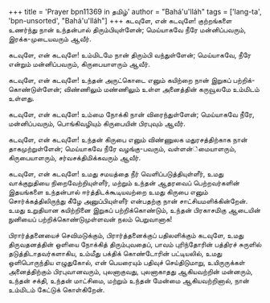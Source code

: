 +++
title = 'Prayer bpn11369 in தமிழ்'
author = "Bahá'u'lláh"
tags = ['lang-ta', 'bpn-unsorted', "Bahá'u'lláh"]
+++
கடவுளே, என் கடவுளே! குற்றங்களை உணர்ந்து நான் உந்தன்பால் திரும்பியுள்ளேன்; மெய்யாகவே நீரே மன்னிப்பவரும், இரக்க-முடையவரும் ஆவீர்.

கடவுளே, என் கடவுளே! உம்மிடமே நான் திரும்பி வந்துள்ளேன்; மெய்யாகவே, நீரே என்றும் மன்னிப்பவரும், கிருபையாளரும் ஆவீர்.

 கடவுளே, என் கடவுளே! உந்தன் அருட்கொடை எனும் கயிற்றை நான் இறுகப் பற்றிக்-கொண்டுள்ளேன்; விண்ணிலும் மண்ணிலும் உள்ள அனைத்தின் கருவூலமே உம்மிடம் உள்ளது. 

கடவுளே, என் கடவுளே! உம்மை நோக்கி நான் விரைந்துள்ளேன்; மெய்யாகவே நீரே, மன்னிப்பவரும், பொங்கிவழியும் கிருபையின் பிரபுவும் ஆவீர்.

கடவுளே, என் கடவுளே! உந்தன் கிருபை எனும் விண்ணுலக மதுரசத்திற்காக நான் தாகமுற்றுள்ளேன்; மெய்யாகவே நீரே வழங்கு-பவரும், வள்ளன்்மையாளரும், கிருபையாளரும், சர்வசக்திமிக்கவரும் ஆவீர்.

கடவுளே, என் கடவுளே! உமது சமயத்தை நீர் வெளிப்படுத்தியுள்ளீர், உமது வாக்குறுதியை நிறைவேற்றியுள்ளீர், மற்றும் உந்தன் ஆதரவைப் பெற்றவர்களின் இதயங்களை உந்தன்பால் ஈர்த்திடக்கூடியவற்றை உமது கிருபை எனும் சொர்க்கத்திலிருந்து கீழே அனுப்பியுள்ளீர் என்பதற்கு நான் சாட்சியமளிக்கின்றேன்.  உமது உறுதியான கயிற்றினை இறுகப் பற்றிக்கொண்டும், உந்தன் பிரகாசமிகு ஆடையின் நுனியைப் பற்றிக்கொண்டுமுள்ளவன் நலம் பெறுவானாக!

பிரார்த்தனையைச் செவிமடுக்கும், பிரார்த்தனைக்குப் பதிலளிக்கும் கடவுளே, உமது திருவதனத்தின் ஒளியை நோக்கித் திரும்புவதைப், பாவம் புரிந்தோரின் பத்திரச் சுருளில் தடுத்திடாதவர்களாகிய, உம்மீது பக்திக் கொண்டோரின் பட்டியலில், உமது  ஒளிபொருந்திய எழுதுகோல்,  என் பெயரையும் பதிவுச் செய்திடுமாறு,  உயிருருக்கள் அனைத்திற்கும் பிரபுவானவரும், புலனாகுவது, புலனாகாதது ஆகியவற்றின் மன்னரும், உந்தன் சக்தி, உந்தன் மாட்சிமை, மற்றும் உந்தன் மேன்மை ஆகியவற்றினால், நான் உம்மிடம்  கேட்டுக் கொள்கிறேன்.
